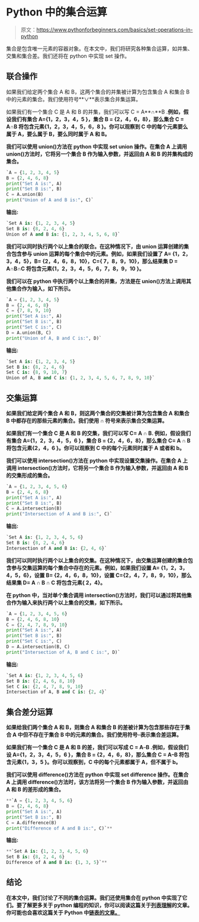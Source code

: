 # Python 中的集合运算

> 原文：<https://www.pythonforbeginners.com/basics/set-operations-in-python>

集合是包含唯一元素的容器对象。在本文中，我们将研究各种集合运算，如并集、交集和集合差。我们还将在 python 中实现 set 操作。

## 联合操作

如果我们给定两个集合 A 和 B，这两个集合的并集被计算为包含集合 A 和集合 B 中的元素的集合。我们使用符号**∨**表示集合并集运算。

如果我们有一个集合 C 是 A 和 B 的并集，我们可以写 C = A**∩**B .**例如，假设我们有集合 A={1，2，3，4，5 }，集合 B = {2，4，6，8}，那么集合 C = A**∩**B 将包含元素{1，2，3，4，5，6，8 }。你可以观察到 C 中的每个元素要么属于 A，要么属于 B，要么同时属于 A 和 B。**

**我们可以使用 union()方法在 python 中实现 set union 操作。在集合 A 上调用 union()方法时，它将另一个集合 B 作为输入参数，并返回由 A 和 B 的并集构成的集合。**

```py
`A = {1, 2, 3, 4, 5}
B = {2, 4, 6, 8}
print("Set A is:", A)
print("Set B is:", B)
C = A.union(B)
print("Union of A and B is:", C)` 
```

**输出:**

```py
`Set A is: {1, 2, 3, 4, 5}
Set B is: {8, 2, 4, 6}
Union of A and B is: {1, 2, 3, 4, 5, 6, 8}`
```

**我们可以同时执行两个以上集合的联合。在这种情况下，由 union 运算创建的集合包含参与 union 运算的每个集合中的元素。例如，如果我们设置了 A= {1，2，3，4，5}，B= {2，4，6，8，10}，C={ 7，8，9，10}，那么结果集 D = A**∩**B**∩**C 将包含元素{1，2，3，4，5，6，7，8，9，10 }。**

**我们可以在 python 中执行两个以上集合的并集，方法是在 union()方法上调用其他集合作为输入，如下所示。**

```py
`A = {1, 2, 3, 4, 5}
B = {2, 4, 6, 8}
C = {7, 8, 9, 10}
print("Set A is:", A)
print("Set B is:", B)
print("Set C is:", C)
D = A.union(B, C)
print("Union of A, B and C is:", D)` 
```

**输出:**

```py
`Set A is: {1, 2, 3, 4, 5}
Set B is: {8, 2, 4, 6}
Set C is: {8, 9, 10, 7}
Union of A, B and C is: {1, 2, 3, 4, 5, 6, 7, 8, 9, 10}`
```

## **交集运算**

**如果我们给定两个集合 A 和 B，则这两个集合的交集被计算为包含集合 A 和集合 B 中都存在的那些元素的集合。我们使用 **∩** 符号来表示集合交集运算。**

**如果我们有一个集合 C 是 A 和 B 的交集，我们可以写 C= A **∩** B. 例如，假设我们有集合 A={1，2，3，4，5，6 }，集合 B = {2，4，6，8}，那么集合 C= A **∩** B 将包含元素{2，4，6 }。你可以观察到 C 中的每个元素同时属于 A 或者和 b。**

**我们可以使用 intersection()方法在 python 中实现设置交集操作。在集合 A 上调用 intersection()方法时，它将另一个集合 B 作为输入参数，并返回由 A 和 B 的交集形成的集合。**

```py
`A = {1, 2, 3, 4, 5, 6}
B = {2, 4, 6, 8}
print("Set A is:", A)
print("Set B is:", B)
C = A.intersection(B)
print("Intersection of A and B is:", C)` 
```

**输出:**

```py
`Set A is: {1, 2, 3, 4, 5, 6}
Set B is: {8, 2, 4, 6}
Intersection of A and B is: {2, 4, 6}`
```

**我们可以同时执行两个以上集合的交集。在这种情况下，由交集运算创建的集合包含参与交集运算的每个集合中存在的元素。例如，如果我们设置 A= {1，2，3，4，5，6}，设置 B= {2，4，6，8，10}，设置 C={2，4，7，8，9，10}，那么结果集 D= A **∩** B **∩** C 将包含元素{ 2，4}。**

**在 python 中，当对单个集合调用 intersection()方法时，我们可以通过将其他集合作为输入来执行两个以上集合的交集，如下所示。**

```py
`A = {1, 2, 3, 4, 5, 6}
B = {2, 4, 6, 8, 10}
C = {2, 4, 7, 8, 9, 10}
print("Set A is:", A)
print("Set B is:", B)
print("Set C is:", C)
D = A.intersection(B, C)
print("Intersection of A, B and C is:", D)` 
```

**输出:**

```py
`Set A is: {1, 2, 3, 4, 5, 6}
Set B is: {2, 4, 6, 8, 10}
Set C is: {2, 4, 7, 8, 9, 10}
Intersection of A, B and C is: {2, 4}`
```

## **集合差分运算**

**如果给我们两个集合 A 和 B，则集合 A 和集合 B 的差被计算为包含那些存在于集合 A 中但不存在于集合 B 中的元素的集合。我们使用符号**–**表示集合差运算。**

**如果我们有一个集合 C 是 A 和 B 的差，我们可以写成 C = A**–**B .**例如，假设我们设 A={1，2，3，4，5，6 }，集合 B = {2，4，6，8}，那么集合 C = A**–**B 将包含元素{1，3，5 }。你可以观察到，C 中的每个元素都属于 A，但不属于 b。****

****我们可以使用 difference()方法在 python 中实现 set difference 操作。在集合 A 上调用 difference()方法时，该方法将另一个集合 B 作为输入参数，并返回由 A 和 B 的差形成的集合。****

```py
**`A = {1, 2, 3, 4, 5, 6}
B = {2, 4, 6, 8}
print("Set A is:", A)
print("Set B is:", B)
C = A.difference(B)
print("Difference of A and B is:", C)`** 
```

****输出:****

```py
**`Set A is: {1, 2, 3, 4, 5, 6}
Set B is: {8, 2, 4, 6}
Difference of A and B is: {1, 3, 5}`**
```

## ****结论****

****在本文中，我们讨论了不同的集合运算。我们还使用集合在 python 中实现了它们。要了解更多关于 python 编程的知识，你可以阅读这篇关于[列表理解](https://www.pythonforbeginners.com/basics/list-comprehensions-in-python)的文章。你可能也会喜欢这篇关于 Python 中[链表的文章。](https://www.pythonforbeginners.com/lists/linked-list-in-python)****